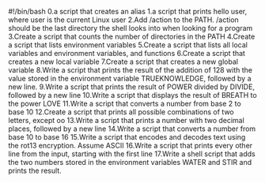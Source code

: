 #!/bin/bash
0.a script that creates an alias
1.a script that prints hello user, where user is the current Linux user
2.Add /action to the PATH. /action should be the last directory the shell looks into when looking for a program
3.Create a script that counts the number of directories in the PATH
4.Create a script that lists environment variables
5.Create a script that lists all local variables and environment variables, and functions
6.Create a script that creates a new local variable
7.Create a script that creates a new global variable
8.Write a script that prints the result of the addition of 128 with the value stored in the environment variable TRUEKNOWLEDGE, followed by a new line.
9.Write a script that prints the result of POWER divided by DIVIDE, followed by a new line
10.Write a script that displays the result of BREATH to the power LOVE
11.Write a script that converts a number from base 2 to base 10
12.Create a script that prints all possible combinations of two letters, except oo
13.Write a script that prints a number with two decimal places, followed by a new line
14.Write a script that converts a number from base 10 to base 16
15.Write a script that encodes and decodes text using the rot13 encryption. Assume ASCII
16.Write a script that prints every other line from the input, starting with the first line
17.Write a shell script that adds the two numbers stored in the environment variables WATER and STIR and prints the result.

